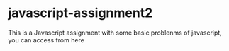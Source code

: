 # javascript-assignment2
This is a Javascript assignment with some basic problenms of javascript, you can access from here
